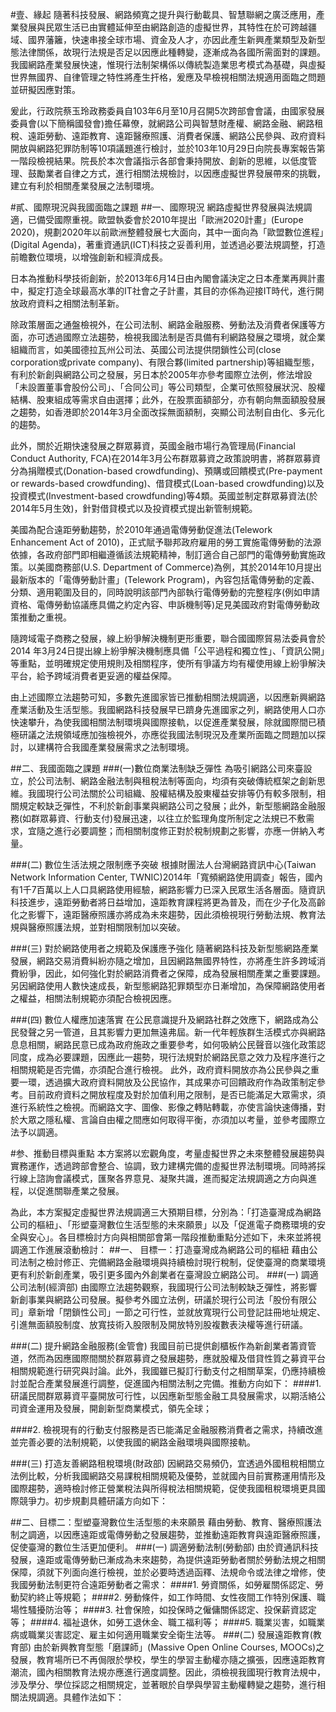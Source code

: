 #壹、緣起
隨著科技發展、網路頻寬之提升與行動載具、智慧聯網之廣泛應用，產業發展與民眾生活已由實體延伸至由網路創造的虛擬世界，其特性在於可跨越疆域、國界藩籬，快速串接全球市場、資金及人才，亦因此產生新興產業類型及新型態法律關係，故現行法規是否足以因應此種轉變，逐漸成為各國所需面對的課題。我國網路產業發展快速，惟現行法制架構係以傳統製造業思考模式為基礎，與虛擬世界無國界、自律管理之特性將產生扞格，爰應及早檢視相關法規適用面臨之問題並研擬因應對策。 

爰此，行政院蔡玉玲政務委員自103年6月至10月召開5次跨部會會議，由國家發展委員會(以下簡稱國發會)擔任幕僚，就網路公司與智慧財產權、網路金融、網路租稅、遠距勞動、遠距教育、遠距醫療照護、消費者保護、網路公民參與、政府資料開放與網路犯罪防制等10項議題進行檢討，並於103年10月29日向院長專案報告第一階段檢視結果。院長於本次會議指示各部會秉持開放、創新的思維，以低度管理、鼓勵業者自律之方式，進行相關法規檢討，以因應虛擬世界發展帶來的挑戰，建立有利於相關產業發展之法制環境。 

#貳、國際現況與我國面臨之課題 
##一、國際現況
網路虛擬世界發展與法規調適，已備受國際重視。歐盟執委會於2010年提出「歐洲2020計畫」(Europe 2020)，規劃2020年以前歐洲整體發展七大面向，其中一面向為「歐盟數位進程」(Digital Agenda)，著重資通訊(ICT)科技之妥善利用，並透過必要法規調整，打造前瞻數位環境，以增強創新和經濟成長。

日本為推動科學技術創新，於2013年6月14日由內閣會議決定之日本產業再興計畫中，擬定打造全球最高水準的IT社會之子計畫，其目的亦係為迎接IT時代，進行開放政府資料之相關法制革新。

除政策層面之通盤檢視外，在公司法制、網路金融服務、勞動法及消費者保護等方面，亦可透過國際立法趨勢，檢視我國法制是否具備有利網路發展之環境，就企業組織而言，如美國德拉瓦州公司法、英國公司法提供閉鎖性公司(close corporation或private company)、有限合夥(limited partnership)等組織型態，有利於新創與網路公司之發展，另日本於2005年亦參考國際立法例，修法增設「未設置董事會股份公司」、「合同公司」等公司類型，企業可依照發展狀況、股權結構、股東組成等需求自由選擇；此外，在股票面額部分，亦有朝向無面額股發展之趨勢，如香港即於2014年3月全面改採無面額制，突顯公司法制自由化、多元化的趨勢。

此外，關於近期快速發展之群眾募資，英國金融市場行為管理局(Financial Conduct Authority, FCA)在2014年3月公布群眾募資之政策說明書，將群眾募資分為捐贈模式(Donation-based crowdfunding)、預購或回饋模式(Pre-payment or rewards-based crowdfunding)、借貸模式(Loan-based crowdfunding)以及投資模式(Investment-based crowdfunding)等4類。英國並制定群眾募資法(於2014年5月生效)，針對借貸模式以及投資模式提出新管制規範。

美國為配合遠距勞動趨勢，於2010年通過電傳勞動促進法(Telework Enhancement Act of 2010)，正式賦予聯邦政府雇用的勞工實施電傳勞動的法源依據，各政府部門即相繼遵循該法規範精神，制訂適合自己部門的電傳勞動實施政策。以美國商務部(U.S. Department of Commerce)為例，其於2014年10月提出最新版本的「電傳勞動計畫」(Telework Program)，內容包括電傳勞動的定義、分類、適用範圍及目的，同時說明該部門內部執行電傳勞動的完整程序(例如申請資格、電傳勞動協議應具備之約定內容、申訴機制等)足見美國政府對電傳勞動政策推動之重視。 

隨跨域電子商務之發展，線上紛爭解決機制更形重要，聯合國國際貿易法委員會於2014 年3月24日提出線上紛爭解決機制應具備「公平過程和獨立性」、「資訊公開」等重點，並明確規定使用規則及相關程序，使所有爭議方均有權使用線上紛爭解決平台，給予跨域消費者更妥適的權益保障。

由上述國際立法趨勢可知，多數先進國家皆已推動相關法規調適，以因應新興網路產業活動及生活型態。我國網路科技發展早已躋身先進國家之列，網路使用人口亦快速攀升，為使我國相關法制環境與國際接軌，以促進產業發展，除就國際間已積極研議之法規領域應加強檢視外，亦應從我國法制現況及產業所面臨之問題加以探討，以建構符合我國產業發展需求之法制環境。 

##二、我國面臨之課題
###(一)數位商業法制缺乏彈性
為吸引網路公司來臺設立，於公司法制、網路金融法制與租稅法制等面向，均須有突破傳統框架之創新思維。我國現行公司法關於公司組織、股權結構及股東權益安排等仍有較多限制，相關規定較缺乏彈性，不利於新創事業與網路公司之發展；此外，新型態網路金融服務(如群眾募資、行動支付)發展迅速，以往立於監理角度所制定之法規已不敷需求，宜隨之進行必要調整；而相關制度修正對於稅制規劃之影響，亦應一併納入考量。

###(二) 數位生活法規之限制應予突破
根據財團法人台灣網路資訊中心(Taiwan Network Information Center, TWNIC)2014年「寬頻網路使用調查」報告，國內有1千7百萬以上人口具網路使用經驗，網路影響力已深入民眾生活各層面。隨資訊科技進步，遠距勞動者將日益增加，遠距教育課程將更為普及，而在少子化及高齡化之影響下，遠距醫療照護亦將成為未來趨勢，因此須檢視現行勞動法規、教育法規與醫療照護法規，並對相關限制加以突破。 

###(三) 對於網路使用者之規範及保護應予強化 
隨著網路科技及新型態網路產業發展，網路交易消費糾紛亦隨之增加，且因網路無國界特性，亦將產生許多跨域消費紛爭，因此，如何強化對於網路消費者之保障，成為發展相關產業之重要課題。另因網路使用人數快速成長，新型態網路犯罪類型亦日漸增加，為保障網路使用者之權益，相關法制規範亦須配合檢視因應。 

###(四) 數位人權應加速落實 
在公民意識提升及網路社群之效應下，網路成為公民發聲之另一管道，且其影響力更加無遠弗屆。新一代年輕族群生活模式亦與網路息息相關，網路民意已成為政府施政之重要參考，如何吸納公民聲音以強化政策認同度，成為必要課題，因應此一趨勢，現行法規對於網路民意之效力及程序進行之相關規範是否完備，亦須配合進行檢視。
此外，政府資料開放亦為公民參與之重要一環，透過擴大政府資料開放及公民協作，其成果亦可回饋政府作為政策制定參考。目前政府資料之開放程度及對於加值利用之限制，是否已能滿足大眾需求，須進行系統性之檢視。而網路文字、圖像、影像之轉貼轉載，亦使言論快速傳播，對於大眾之隱私權、言論自由權之間應如何取得平衡，亦須加以考量，並參考國際立法予以調適。

#参、推動目標與重點 
本方案將以宏觀角度，考量虛擬世界之未來整體發展趨勢與實務運作，透過跨部會整合、協調，致力建構完備的虛擬世界法制環境。同時將採行線上諮詢會議模式，匯聚各界意見、凝聚共識，進而擬定法規調適之方向與進程，以促進關聯產業之發展。 

為此，本方案擬定虛擬世界法規調適三大預期目標，分別為：「打造臺灣成為網路公司的樞紐」、「形塑臺灣數位生活型態的未來願景」以及「促進電子商務環境的安全與安心」。各目標檢討方向與相關部會第一階段推動重點分述如下，未來並將視調適工作進展滾動檢討：
##一、 目標一：打造臺灣成為網路公司的樞紐
藉由公司法制之檢討修正、完備網路金融環境與持續檢討現行稅制，促使臺灣的商業環境更有利於新創產業，吸引更多國內外創業者在臺灣設立網路公司。 
###(一) 調適公司法制(經濟部) 
由國際立法趨勢觀察，我國現行公司法制較缺乏彈性，將影響新創事業與網路公司發展。擬參考外國立法例，研議於現行公司法「股份有限公司」章新增「閉鎖性公司」一節之可行性，並就放寬現行公司登記註冊地址規定、引進無面額股制度、放寬技術入股限制及開放特別股複數表決權等進行研議。 

###(二) 提升網路金融服務(金管會)
我國目前已提供創櫃板作為新創業者籌資管道，然而為因應國際間關於群眾募資之發展趨勢，應就股權及借貸性質之募資平台相關規範進行研究與討論。此外，我國雖已擬訂行動支付之相關草案，仍應持續檢討並配合產業發展進行調整，促進國內相關法制之完備。推動方向如下： 
####1. 研議民間群眾募資平臺開放可行性，以因應新型態金融工具發展需求，以期活絡公司資金運用及發展，開創新型商業模式，領先全球； 

####2. 檢視現有的行動支付服務是否已能滿足金融服務消費者之需求，持續改進並完善必要的法制規範，以使我國的網路金融環境與國際接軌。

###(三) 打造友善網路租稅環境(財政部)
因網路交易頻仍，宜透過外國租稅相關立法例比較，分析我國網路交易課稅相關規範及優勢，並就國內目前實務運用情形及國際趨勢，適時檢討修正營業稅法與所得稅法相關規範，促使我國租稅環境更具國際競爭力。初步規劃具體研議方向如下：

##二、目標二：型塑臺灣數位生活型態的未來願景
藉由勞動、教育、醫療照護法制之調適，以因應遠距或電傳勞動之發展趨勢，並推動遠距教育與遠距醫療照護，促使臺灣的數位生活更加便利。
###(一) 調適勞動法制(勞動部)
由於資通訊科技發展，遠距或電傳勞動已漸成為未來趨勢，為提供遠距勞動者關於勞動法規之相關保障，須就下列面向進行檢視，並於必要時透過函釋、法規命令或法律之增修，使我國勞動法制更符合遠距勞動者之需求： 
####1. 勞資關係，如勞雇關係認定、勞動契約終止等規範；
####2. 勞動條件，如工作時間、女性夜間工作特別保護、職場性騷擾防治等； 
####3. 社會保險，如投保時之僱傭關係認定、投保薪資認定等；
####4. 福祉退休，如勞工退休金、職工福利等； 
####5. 職業災害，如職業病或職業災害認定、雇主如何適用職業安全衛生法等。 
###(二) 發展遠距教育(教育部)
由於新興教育型態「磨課師」(Massive Open Online Courses, MOOCs)之發展，教育場所已不再侷限於學校，學生的學習主動權亦隨之擴張，因應遠距教育潮流，國內相關教育法規亦應進行適度調整。因此，須檢視我國現行教育法規中，涉及學分、學位採認之相關規定，並著眼於自學與學習主動權轉變之趨勢，進行相關法規調適。具體作法如下： 


















































